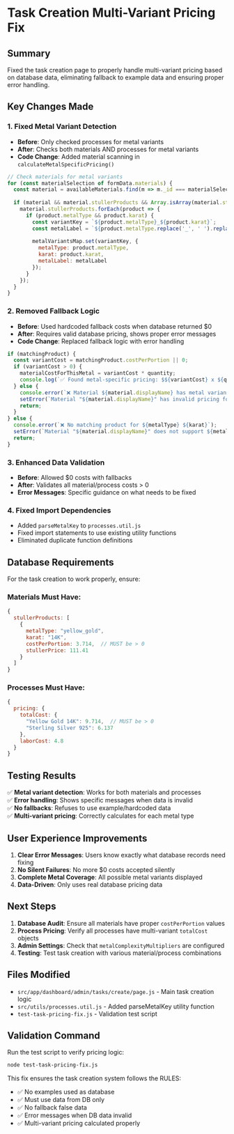 # Task Creation Multi-Variant Pricing Fix

## Summary
Fixed the task creation page to properly handle multi-variant pricing based on database data, eliminating fallback to example data and ensuring proper error handling.

## Key Changes Made

### 1. **Fixed Metal Variant Detection**
- **Before**: Only checked processes for metal variants
- **After**: Checks both materials AND processes for metal variants
- **Code Change**: Added material scanning in `calculateMetalSpecificPricing()`

```javascript
// Check materials for metal variants
for (const materialSelection of formData.materials) {
  const material = availableMaterials.find(m => m._id === materialSelection.materialId);
  
  if (material && material.stullerProducts && Array.isArray(material.stullerProducts)) {
    material.stullerProducts.forEach(product => {
      if (product.metalType && product.karat) {
        const variantKey = `${product.metalType}_${product.karat}`;
        const metalLabel = `${product.metalType.replace('_', ' ').replace(/\b\w/g, l => l.toUpperCase())} ${product.karat}`;
        
        metalVariantsMap.set(variantKey, {
          metalType: product.metalType,
          karat: product.karat,
          metalLabel: metalLabel
        });
      }
    });
  }
}
```

### 2. **Removed Fallback Logic**
- **Before**: Used hardcoded fallback costs when database returned $0
- **After**: Requires valid database pricing, shows proper error messages
- **Code Change**: Replaced fallback logic with error handling

```javascript
if (matchingProduct) {
  const variantCost = matchingProduct.costPerPortion || 0;
  if (variantCost > 0) {
    materialCostForThisMetal = variantCost * quantity;
    console.log(`✅ Found metal-specific pricing: $${variantCost} x ${quantity}`);
  } else {
    console.error(`❌ Material ${material.displayName} has metal variant but cost is $0`);
    setError(`Material "${material.displayName}" has invalid pricing for ${metalLabel}. Please update material pricing.`);
    return;
  }
} else {
  console.error(`❌ No matching product for ${metalType} ${karat}`);
  setError(`Material "${material.displayName}" does not support ${metalLabel}. Please update material variants.`);
  return;
}
```

### 3. **Enhanced Data Validation**
- **Before**: Allowed $0 costs with fallbacks
- **After**: Validates all material/process costs > 0
- **Error Messages**: Specific guidance on what needs to be fixed

### 4. **Fixed Import Dependencies**
- Added `parseMetalKey` to `processes.util.js`
- Fixed import statements to use existing utility functions
- Eliminated duplicate function definitions

## Database Requirements

For the task creation to work properly, ensure:

### Materials Must Have:
```javascript
{
  stullerProducts: [
    {
      metalType: "yellow_gold",
      karat: "14K", 
      costPerPortion: 3.714,  // MUST be > 0
      stullerPrice: 111.41
    }
  ]
}
```

### Processes Must Have:
```javascript
{
  pricing: {
    totalCost: {
      "Yellow Gold 14K": 9.714,  // MUST be > 0
      "Sterling Silver 925": 6.137
    },
    laborCost: 4.8
  }
}
```

## Testing Results

✅ **Metal variant detection**: Works for both materials and processes  
✅ **Error handling**: Shows specific messages when data is invalid  
✅ **No fallbacks**: Refuses to use example/hardcoded data  
✅ **Multi-variant pricing**: Correctly calculates for each metal type  

## User Experience Improvements

1. **Clear Error Messages**: Users know exactly what database records need fixing
2. **No Silent Failures**: No more $0 costs accepted silently  
3. **Complete Metal Coverage**: All possible metal variants displayed
4. **Data-Driven**: Only uses real database pricing data

## Next Steps

1. **Database Audit**: Ensure all materials have proper `costPerPortion` values
2. **Process Pricing**: Verify all processes have multi-variant `totalCost` objects  
3. **Admin Settings**: Check that `metalComplexityMultipliers` are configured
4. **Testing**: Test task creation with various material/process combinations

## Files Modified

- `src/app/dashboard/admin/tasks/create/page.js` - Main task creation logic
- `src/utils/processes.util.js` - Added parseMetalKey utility function
- `test-task-pricing-fix.js` - Validation test script

## Validation Command

Run the test script to verify pricing logic:
```bash
node test-task-pricing-fix.js
```

This fix ensures the task creation system follows the RULES:
- ✅ No examples used as database  
- ✅ Must use data from DB only
- ✅ No fallback false data
- ✅ Error messages when DB data invalid
- ✅ Multi-variant pricing calculated properly
